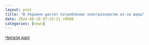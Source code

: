 ```yaml
---
layout: post
title: "В Украине растет потребление электроэнергии из-за жары"
date: 2024-08-10 07:25:11 +0000
categories: [news]
---
```


[Читати далі](https://nikvesti.com/ru/news/public/ukraina-potreblenie-elektroenergii-zhara)
